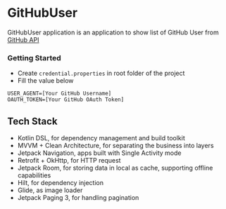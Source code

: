 # GitHubUser
GitHubUser application is an application to show list of GitHub User from [GitHub API](https://docs.github.com/en/rest/)

### Getting Started ###
- Create `credential.properties` in root folder of the project
- Fill the value below
```
USER_AGENT=[Your GitHub Username]
OAUTH_TOKEN=[Your GitHub OAuth Token]
```

## Tech Stack
- Kotlin DSL, for dependency management and build toolkit
- MVVM + Clean Architecture, for separating the business into layers
- Jetpack Navigation, apps built with Single Activity mode
- Retrofit + OkHttp, for HTTP request
- Jetpack Room, for storing data in local as cache, supporting offline capabilities
- Hilt, for dependency injection
- Glide, as image loader
- Jetpack Paging 3, for handling pagination